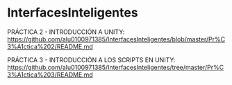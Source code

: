 # InterfacesInteligentes

PRÁCTICA 2 - INTRODUCCIÓN A UNITY: https://github.com/alu0100971385/InterfacesInteligentes/blob/master/Pr%C3%A1ctica%202/README.md

PRÁCTICA 3 - INTRODUCCIÓN A LOS SCRIPTS EN UNITY: https://github.com/alu0100971385/InterfacesInteligentes/tree/master/Pr%C3%A1ctica%203/README.md
